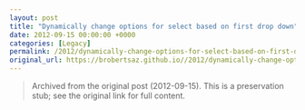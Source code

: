 ```yaml
---
layout: post
title: "Dynamically change options for select based on first drop down"
date: 2012-09-15 00:00:00 +0000
categories: [Legacy]
permalink: /2012/dynamically-change-options-for-select-based-on-first-drop-down/
original_url: https://brobertsaz.github.io//2012/dynamically-change-options-for-select-based-on-first-drop-down/
---
```


> Archived from the original post (2012-09-15). This is a preservation stub; see the original link for full content.

